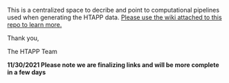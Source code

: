 This is a centralized space to decribe and point to computational pipelines used when generating the HTAPP data. [Please use the wiki attached to this repo to learn more.](https://github.com/klarman-cell-observatory/HTAPP-Pipelines/wiki)

Thank you,

The HTAPP Team

**11/30/2021 Please note we are finalizing links and will be more complete in a few days**
